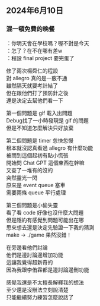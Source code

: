 ## 2024年6月10日
### 混一頓免費的晚餐

：你明天會在學校嗎？喔不對是今天  
：怎了？在不在哪有差w  
：程設 final project 要完蛋了  

修了兩次楊舜仁的程設  
對 allegro 真的是一竅不通  
雖然隔天就要考計結了  
但在跟他們打了預防針之後  
還是決定去幫他們看一下  

第一個問題是 gif 載入出問題  
Debug找了一小時發現是 gif 的問題  
但是不知道怎麼解決只好放棄  

第二個問題是 timer 忽快忽慢  
根本就沒認真看過 allegro 有什麼功能  
被問到這個起初有點小慌張  
開始問 Chat GPT 這個東西在幹嘛  
又查了一堆有的沒的  
突然靈光一閃  
原來是 event queue 塞車  
需要兩條 queue 平行處理  

第三個問題是小偷失靈  
看了看 code 好像也沒什麼大問題  
但是隱約有感覺到問題可能出在哪  
思來想去還是決定先驗證一下我的猜測  
make -> ./game 果然沒錯！  

在旁邊看他們討論  
他們是邊討論邊增加功能  
這讓我覺得超新奇的  
因為我跟李侑霖都是邊討論邊刪功能  

感覺我還是不太擅長解釋我的想法  
至少還是沒辦法立刻說清楚  
只能繼續努力練習怎麼說話了  